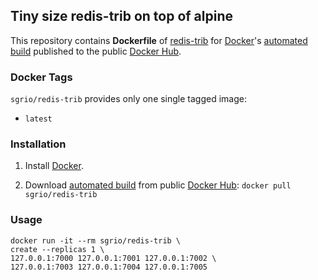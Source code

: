 ## Tiny size redis-trib on top of alpine

This repository contains **Dockerfile** of [redis-trib](http://download.redis.io/redis-stable/src/redis-trib.rb) for [Docker](https://www.docker.com/)'s [automated build](https://hub.docker.com/r/sgrio/redis-trib/) published to the public [Docker Hub](https://hub.docker.com/).

### Docker Tags

`sgrio/redis-trib` provides only one single tagged image:

* `latest`

### Installation

1. Install [Docker](https://www.docker.com/).

2. Download [automated build](https://hub.docker.com/r/sgrio/redis-trib/) from public [Docker Hub](https://hub.docker.com/): `docker pull sgrio/redis-trib`

### Usage

    docker run -it --rm sgrio/redis-trib \
	create --replicas 1 \
	127.0.0.1:7000 127.0.0.1:7001 127.0.0.1:7002 \
	127.0.0.1:7003 127.0.0.1:7004 127.0.0.1:7005
